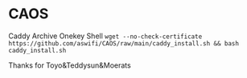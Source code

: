 # CAOS
Caddy Archive Onekey Shell
`wget --no-check-certificate https://github.com/aswifi/CAOS/raw/main/caddy_install.sh && bash caddy_install.sh`

Thanks for Toyo&Teddysun&Moerats
